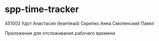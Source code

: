 # spp-time-tracker
451002
Удот Анастасия (teamlead)
Скрипко Анна
Смоленский Павел

Приложение для отслеживания рабочего времени
